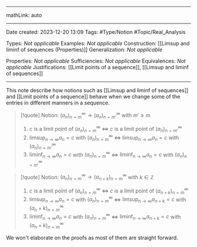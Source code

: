 
---

mathLink: auto

---
Date created: 2023-12-20 13:09
Tags: #Type/Notion #Topic/Real_Analysis 

Types: _Not applicable_
Examples: _Not applicable_
Construction: [[Limsup and liminf of sequences (Properties)]]
Generalization: _Not applicable_

Properties: _Not applicable_
Sufficiencies: _Not applicable_
Equivalences: _Not applicable_
Justifications: [[Limit points of a sequence]], [[Limsup and liminf of sequences]]

---  

This note describe how notions such as [[Limsup and liminf of sequences]] and [[Limit points of a sequence]] behave when we change some of the entries in different manners in a sequence.

> [!quote] Notion: $(a_n)^\infty_{n=m}\to (a_n)^\infty_{n=m'}$ with $m'\geq m$
> 1. $c$ is a limit point of $(a_n)^\infty_{n=m}$ $\iff$ $c$ is a limit point of $(a_n)^\infty_{n=m'}$
> 2. $\limsup_{n\to \infty}a_{n}=c$ with $(a_n)^\infty_{n=m}$ $\iff$ $\limsup_{n\to \infty}a_{n}=c$ with $(a_n)^\infty_{n=m'}$
> 3. $\liminf_{n\to \infty}a_{n}=c$ with $(a_n)^\infty_{n=m}$ $\iff$ $\liminf_{n\to \infty}a_{n}=c$ with $(a_n)^\infty_{n=m'}$


> [!quote] Notion: $(a_n)^\infty_{n=m}\to (a_{n+k})^\infty_{n=m}$ with $k\in \mathbb Z$
> 1. $c$ is a limit point of $(a_n)^\infty_{n=m}$ $\iff$ $c$ is a limit point of $(a_{n+k})^\infty_{n=m}$
> 2. $\limsup_{n\to \infty}a_{n}=c$ with $(a_n)^\infty_{n=m}$ $\iff$ $\limsup_{n\to \infty}a_{n+k}=c$ with $(a_n+k)^\infty_{n=m}$
> 3. $\liminf_{n\to \infty}a_{n}=c$ with $(a_n)^\infty_{n=m}$ $\iff$ $\liminf_{n\to \infty}a_{n+k}=c$ with $(a_n+k)^\infty_{n=m}$

We won't elaborate on the proofs as most of them are straight forward.